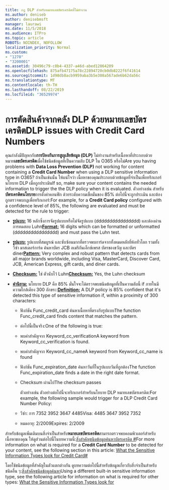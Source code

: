 ```yaml
---
title: กฎ DLP สำหรับหมายเลขบัตรเครดิตที่ไม่ทำงาน
ms.author: deniseb
author: denisebmsft
manager: laurawi
ms.date: 11/5/2018
ms.audience: ITPro
ms.topic: article
ROBOTS: NOINDEX, NOFOLLOW
localization_priority: Normal
ms.custom:
- "1270"
- "3200001"
ms.assetid: 30496c79-c8b4-4337-a46d-abed12864209
ms.openlocfilehash: 875afb47175a78c22894720cb0db8222f6f41614
ms.sourcegitcommit: 1d98db8acb9959aba3b5e308a567ade6b62da56c
ms.translationtype: MT
ms.contentlocale: th-TH
ms.lasthandoff: 08/22/2019
ms.locfileid: "36529974"
---
```

# <a name="dlp-issues-with-credit-card-numbers"></a><span data-ttu-id="a3b0d-102">การตัดสินค้าจากคลัง DLP ด้วยหมายเลขบัตรเครดิต</span><span class="sxs-lookup"><span data-stu-id="a3b0d-102">DLP issues with Credit Card Numbers</span></span>

<span data-ttu-id="a3b0d-103">คุณกำลังมีปัญหากับ**การป้องกันการสูญเสียข้อมูล (DLP)** ไม่ทำงานสำหรับเนื้อหาที่ประกอบด้วยหมาย**เลขบัตรเครดิต**เมื่อใช้ชนิดข้อมูลที่เป็นความลับ DLP ใน O365 หรือไม่</span><span class="sxs-lookup"><span data-stu-id="a3b0d-103">Are you having problems with **Data Loss Prevention (DLP)** not working for content containing a **Credit Card Number** when using a DLP sensitive information type in O365?</span></span> <span data-ttu-id="a3b0d-104">ถ้าเป็นเช่นนั้น ให้แน่ใจว่า เนื้อหาของคุณประกอบด้วยข้อมูลที่จำเป็นเพื่อทริกเกอร์นโยบาย DLP เมื่อถูกประเมิน</span><span class="sxs-lookup"><span data-stu-id="a3b0d-104">If so, make sure your content contains the needed information to trigger the the DLP policy when it is evaluated.</span></span> <span data-ttu-id="a3b0d-105">ตัวอย่างเช่น สำหรับ**บัตรเครดิตนโยบาย**การตั้งค่าคอนฟิก ด้วยระดับความเชื่อมั่นของ 85% ต่อไปนี้จะถูกประเมิน และต้องถูกตรวจพบกฎเพื่อทริกเกอร์:</span><span class="sxs-lookup"><span data-stu-id="a3b0d-105">For example, for a **Credit Card policy** configured with a confidence level of 85%, the following are evaluated and must be detected for the rule to trigger:</span></span>
  
- <span data-ttu-id="a3b0d-106">**[รูปแบบ:](https://docs.microsoft.com/office365/securitycompliance/what-the-sensitive-information-types-look-for#format-19)** 16 หลักซึ่งการจัดรูปแบบหรือไม่จัดรูปแบบ (dddddddddddddddd) และต้องผ่านการทดสอบ Luhn</span><span class="sxs-lookup"><span data-stu-id="a3b0d-106">**[Format:](https://docs.microsoft.com/office365/securitycompliance/what-the-sensitive-information-types-look-for#format-19)** 16 digits which can be formatted or unformatted (dddddddddddddddd) and must pass the Luhn test.</span></span>

- <span data-ttu-id="a3b0d-107">**[รูปแบบ:](https://docs.microsoft.com/office365/securitycompliance/what-the-sensitive-information-types-look-for#pattern-19)** รูปแบบที่สมบูรณ์ และซับซ้อนมากที่ตรวจพบการ์ดจากทั้งหมดหลักยี่ห้อทั่วโลก รวมทั้งวีซ่า มาสเตอร์การ์ด ค้นหาบัตร JCB อเมริกันเอ็กซ์เพรส บัตรของขวัญ และบัตร diner</span><span class="sxs-lookup"><span data-stu-id="a3b0d-107">**[Pattern:](https://docs.microsoft.com/office365/securitycompliance/what-the-sensitive-information-types-look-for#pattern-19)** Very complex and robust pattern that detects cards from all major brands worldwide, including Visa, MasterCard, Discover Card, JCB, American Express, gift cards, and diner cards.</span></span>

- <span data-ttu-id="a3b0d-108">**[Checksum:](https://docs.microsoft.com/office365/securitycompliance/what-the-sensitive-information-types-look-for#checksum-19)** ใช่ ตัวนับไว้ Luhn</span><span class="sxs-lookup"><span data-stu-id="a3b0d-108">**[Checksum:](https://docs.microsoft.com/office365/securitycompliance/what-the-sensitive-information-types-look-for#checksum-19)** Yes, the Luhn checksum</span></span>

- <span data-ttu-id="a3b0d-109">**[คำนิยาม:](https://docs.microsoft.com/office365/securitycompliance/what-the-sensitive-information-types-look-for#definition-19)** นโยบาย DLP คือ 85% มั่นใจจะได้ตรวจพบชนิดข้อมูลที่เป็นความลับนี้ if ภายในมีความใกล้เคียง 300 อักขระ:</span><span class="sxs-lookup"><span data-stu-id="a3b0d-109">**[Definition:](https://docs.microsoft.com/office365/securitycompliance/what-the-sensitive-information-types-look-for#definition-19)** A DLP policy is 85% confident that it's detected this type of sensitive information if, within a proximity of 300 characters:</span></span>

  - <span data-ttu-id="a3b0d-110">ฟังก์ชัน Func_credit_card ค้นหาเนื้อหาที่ตรงกับรูปแบบ</span><span class="sxs-lookup"><span data-stu-id="a3b0d-110">The function Func_credit_card finds content that matches the pattern.</span></span>

  - <span data-ttu-id="a3b0d-111">ต่อไปนี้เป็นจริง:</span><span class="sxs-lookup"><span data-stu-id="a3b0d-111">One of the following is true:</span></span>

  - <span data-ttu-id="a3b0d-112">พบคำสำคัญจาก Keyword_cc_verification</span><span class="sxs-lookup"><span data-stu-id="a3b0d-112">A keyword from Keyword_cc_verification is found.</span></span>

  - <span data-ttu-id="a3b0d-113">พบคำสำคัญจาก Keyword_cc_name</span><span class="sxs-lookup"><span data-stu-id="a3b0d-113">A keyword from Keyword_cc_name is found</span></span>

  - <span data-ttu-id="a3b0d-114">ฟังก์ชัน Func_expiration_date ค้นหาวันที่ในรูปแบบวันที่ถูกต้อง</span><span class="sxs-lookup"><span data-stu-id="a3b0d-114">The function Func_expiration_date finds a date in the right date format.</span></span>

  - <span data-ttu-id="a3b0d-115">Checksum ผ่านไป</span><span class="sxs-lookup"><span data-stu-id="a3b0d-115">The checksum passes</span></span>

    <span data-ttu-id="a3b0d-116">ตัวอย่างเช่น ตัวอย่างต่อไปนี้จะทริกเกอร์สำหรับนโยบาย DLP หมายเลขบัตรเครดิต:</span><span class="sxs-lookup"><span data-stu-id="a3b0d-116">For example, the following sample would trigger for a DLP Credit Card Number Policy:</span></span>

  - <span data-ttu-id="a3b0d-117">วีซ่า: การ 7352 3952 3647 4485</span><span class="sxs-lookup"><span data-stu-id="a3b0d-117">Visa: 4485 3647 3952 7352</span></span>
  
  - <span data-ttu-id="a3b0d-118">หมดอายุ: 2/2009</span><span class="sxs-lookup"><span data-stu-id="a3b0d-118">Expires: 2/2009</span></span>

<span data-ttu-id="a3b0d-119">สำหรับข้อมูลเพิ่มเติมบนสิ่งจำเป็นสำหรับ**หมายเลขบัตรเครดิต**สามารถตรวจพบคอมพิวเตอร์สำหรับเนื้อหาของคุณ ให้ดูส่วนต่อไปนี้ในบทความนี้:[สิ่งสำคัญชนิดข้อมูลค้นหาบัตรเครดิต #](https://docs.microsoft.com/office365/securitycompliance/what-the-sensitive-information-types-look-for#credit-card-number)</span><span class="sxs-lookup"><span data-stu-id="a3b0d-119">For more information on what is required for a **Credit Card Number** to be detected for your content, see the following section in this article: [What the Sensitive Information Types look for Credit Card#](https://docs.microsoft.com/office365/securitycompliance/what-the-sensitive-information-types-look-for#credit-card-number)</span></span>
  
<span data-ttu-id="a3b0d-120">โดยใช้ชนิดข้อมูลที่สำคัญในตัวแตกต่างกัน ดูบทความต่อไปนี้สำหรับข้อมูลเกี่ยวกับสิ่งจำเป็นสำหรับชนิดอื่น ๆ:[สิ่งสำคัญชนิดข้อมูลค้นหา](https://docs.microsoft.com/office365/securitycompliance/what-the-sensitive-information-types-look-for)</span><span class="sxs-lookup"><span data-stu-id="a3b0d-120">Using a different built-in sensitive information type, see the following article for information on what is required for other types: [What the Sensitive Information Types look for](https://docs.microsoft.com/office365/securitycompliance/what-the-sensitive-information-types-look-for)</span></span>
  